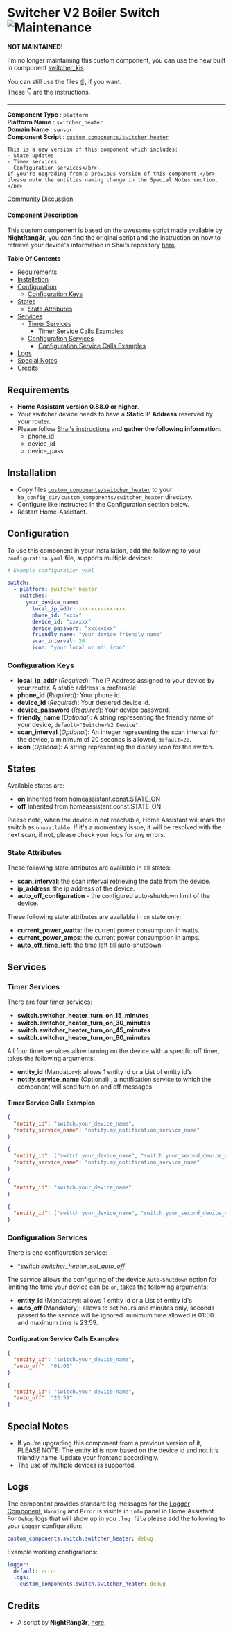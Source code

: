 # Switcher V2 Boiler Switch</br>![Maintenance](https://img.shields.io/maintenance/no/2019.svg)

**NOT MAINTAINED!**

I'm no longer maintaining this custom component, you can use the new built in component [switcher_kis](https://www.home-assistant.io/components/switcher_kis/).

You can still use the files :point_up:, if you want.</br>
These :point_down: are the instructions.

__________________________________________

**Component Type** : `platform`</br>
**Platform Name** : `switcher_heater`</br>
**Domain Name** : `sensor`</br>
**Component Script** : [`custom_components/switcher_heater`](custom_components/switcher_heater)</br>

```
This is a new version of this component which includes:
- State updates
- Timer services
- Configuration services</br>
If you're upgrading from a previous version of this component,</br>
please note the entities naming change in the Special Notes section.</br>
```

[Community Discussion](https://community.home-assistant.io/t/switcher-v2-boiler-support-in-home-assistant/44318)</br>

#### Component Description
This custom component is based on the awesome script made available by **NightRang3r**, you can find the original script and the instruction on how to retrieve your device's information in Shai's repository [here](https://github.com/NightRang3r/Switcher-V2-Python).</br>

**Table Of Contents**
- [Requirements](#requirements)
- [Installation](#installation)
- [Configuration](#configuration)
  - [Configuration Keys](#configuration-keys)
- [States](#states)
  - [State Attributes](#state-attributes)
- [Services](#services)
  - [Timer Services](#timer-services)
    - [Timer Service Calls Examples](#timer-service-calls-examples)
  - [Configuration Services](#configuration-services)
    - [Configuration Service Calls Examples](#configuration-service-calls-examples)
- [Logs](#logs)
- [Special Notes](#special-notes)
- [Credits](#credits)

## Requirements
- **Home Assistant version 0.88.0 or higher**.
- Your switcher device needs to have a **Static IP Address** reserved by your router.
- Please follow [Shai's instructions](https://github.com/NightRang3r/Switcher-V2-Python#requirements) and **gather the following information**:
  - phone_id
  - device_id
  - device_pass

## Installation
- Copy files [`custom_components/switcher_heater`](custom_components/switcher_heater) to your `ha_config_dir/custom_components/switcher_heater` directory.
- Configure like instructed in the Configuration section below.
- Restart Home-Assistant.

## Configuration
To use this component in your installation, add the following to your `configuration.yaml` file, supports multiple devices:

```yaml
# Example configuration.yaml

switch:
  - platform: switcher_heater
    switches:
      your_device_name:
        local_ip_addr: xxx-xxx-xxx-xxx
        phone_id: "xxxx"
        device_id: "xxxxxx"
        device_password: "xxxxxxxx"
        friendly_name: "your device friendly name" 
        scan_interval: 20
        icon: "your local or mdi icon"
```

### Configuration Keys
- **local_ip_addr** (*Required*): The IP Address assigned to your device by your router. A static address is preferable.</br>
- **phone_id** (*Required*): Your phone id.
- **device_id** (*Required*): Your desiered device id.
- **device_password** (*Required*): Your device password.
- **friendly_name** (*Optional*): A string representing the friendly name of your device, `default="SwitcherV2 Device"`.
- **scan_interval** (*Optional*): An integer representing the scan interval for the device, a minimum of 20 seconds is allowed, `default=20`.
- **icon** (*Optional*): A string representing the display icon for the switch.</br>

## States
Available states are:
- **on** Inherited from homeassistant.const.STATE_ON
- **off** Inherited from homeassistant.const.STATE_ON</br>

Please note, when the device in not reachable, Home Assistant will mark the switch as `unavailable`. If it's a momentary issue, it will be resolved with the next scan, if not, please check your logs for any errors.</br>

### State Attributes
These following state attributes are available in all states:
- **scan_interval**: the scan interval retrieving the date from the device.
- **ip_address**: the ip address of the device.
- **auto_off_configuration** - the configured auto-shutdown limit of the device.</br>

These following state attributes are available in `on` state only:
- **current_power_watts**: the current power consumption in watts.
- **current_power_amps**: the current power consumption in amps.
- **auto_off_time_left**: the time left till auto-shutdown.</br>

## Services
### Timer Services
There are four timer services:
- **switch.switcher_heater_turn_on_15_minutes**
- **switch.switcher_heater_turn_on_30_minutes**
- **switch.switcher_heater_turn_on_45_minutes**
- **switch.switcher_heater_turn_on_60_minutes**</br>

All four timer services allow turning on the device with a specific off timer, takes the following arguments:
- **entity_id** (Mandatory): allows 1 entity id or a List of entity id's
- **notify_service_name** (Optional):, a notification service to which the component will send turn on and off messages.</br>

#### Timer Service Calls Examples
```json
{
  "entity_id": "switch.your_device_name",
  "notify_service_name": "notify.my_notification_service_name"
}

{
  "entity_id": ["switch.your_device_name", "switch.your_second_device_name"],
  "notify_service_name": "notify.my_notification_service_name"
}

{
  "entity_id": "switch.your_device_name"
}

{
  "entity_id": ["switch.your_device_name", "switch.your_second_device_name"]
}
```

### Configuration Services
There is one configuration service:
- **switch.switcher_heater_set_auto_off*</br>

The service allows the configuring of the device `Auto-Shutdown` option for limiting the time your device can be `on`, takes the following arguments:
- **entity_id** (Mandatory): allows 1 entity id or a List of entity id's
- **auto_off** (Mandatory): allows to set hours and minutes only, seconds passed to the service will be ignored. minimum time allowed is 01:00 and maximum time is 23:59. </br>

#### Configuration Service Calls Examples
```json
{
  "entity_id": "switch.your_device_name",
  "auto_off": "01:00"
}

{
  "entity_id": "switch.your_device_name",
  "auto_off": "23:59"
}
```

## Special Notes
- If you’re upgrading this component from a previous version of it, PLEASE NOTE: The entity id is now based on the device id and not it's friendly name. Update your frontend accordingly.
- The use of multiple devices is supported.</br>

## Logs
The component provides standard log messages for the [Logger Component](https://home-assistant.io/components/logger/), `Warning` and `Error` is visible in `info` panel in Home Assistant. For `Debug` logs that will show up in you `.log file` please add the following to your `Logger` configuration:</br>
```yaml
custom_components.switch.switcher_heater: debug
```

Example working configrations:</br>
```yaml
logger:
  default: error
  logs:
    custom_components.switch.switcher_heater: debug
```

## Credits
- A script by **NightRang3r**, [here](https://github.com/NightRang3r/Switcher-V2-Python).
